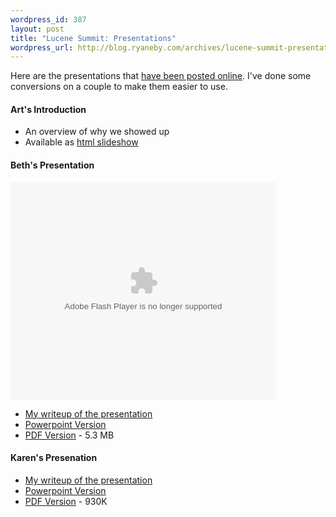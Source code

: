 ```yaml
--- 
wordpress_id: 387
layout: post
title: "Lucene Summit: Presentations"
wordpress_url: http://blog.ryaneby.com/archives/lucene-summit-presentations/
---
```

Here are the presentations that <a href="http://infoservices.uwindsor.ca/dist/summit/">have been posted online</a>. I've done some conversions on a couple to make them easier to use.

<h4>Art's Introduction</h4>
<ul>
<li>An overview of why we showed up</li>
<li>Available as <a href="http://infoservices.uwindsor.ca/dist/summit/resources/summit/summit.html">html slideshow</a></li>
</ul>

<h4>Beth's Presentation</h4>

<object type="application/x-shockwave-flash" data="https://s3.amazonaws.com:443/slideshare/ssplayer.swf?id=5947&doc=lucene-summit-beths-presentation-24068" width="425" height="348"><param name="movie" value="https://s3.amazonaws.com:443/slideshare/ssplayer.swf?id=5947&doc=lucene-summit-beths-presentation-24068" /></object>

<ul>
<li><a href="http://blog.ryaneby.com/archives/lucene-summit-next-gen-catalogs/">My writeup of the presentation</a></li>
<li><a href="http://infoservices.uwindsor.ca/dist/summit/resources/Beth.ppt">Powerpoint Version</a></li>
<li><a href="http://blog.ryaneby.com/stuff/Beth.pdf">PDF Version</a> - 5.3 MB</li>
</ul>

<h4>Karen's Presenation</h4>
<ul>
<li><a href="http://blog.ryaneby.com/archives/lucene-summit-librarians-internet-index/">My writeup of the presentation</a></li>
<li><a href="http://infoservices.uwindsor.ca/dist/summit/resources/LIIsearchselectionprocess2006.ppt">Powerpoint Version</a></li>
<li><a href="http://blog.ryaneby.com/stuff/LIIKaren.pdf">PDF Version</a> - 930K</li>
</ul>
